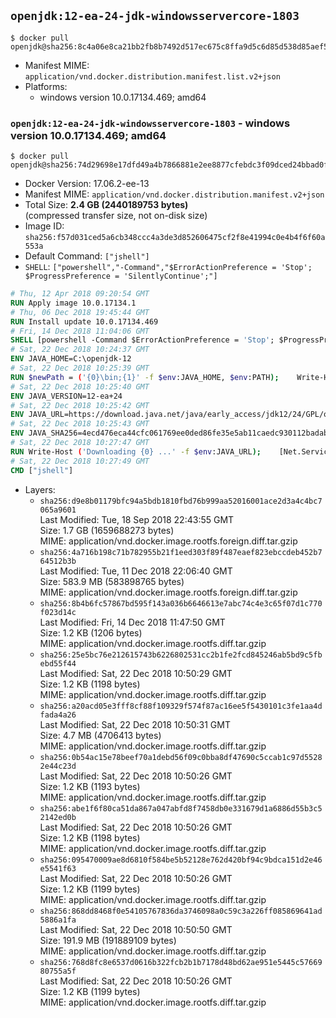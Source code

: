 ## `openjdk:12-ea-24-jdk-windowsservercore-1803`

```console
$ docker pull openjdk@sha256:8c4a06e8ca21bb2fb8b7492d517ec675c8ffa9d5c6d85d538d85aef5ff54490d
```

-	Manifest MIME: `application/vnd.docker.distribution.manifest.list.v2+json`
-	Platforms:
	-	windows version 10.0.17134.469; amd64

### `openjdk:12-ea-24-jdk-windowsservercore-1803` - windows version 10.0.17134.469; amd64

```console
$ docker pull openjdk@sha256:74d29698e17dfd49a4b7866881e2ee8877cfebdc3f09dced24bbad0f07dbd476
```

-	Docker Version: 17.06.2-ee-13
-	Manifest MIME: `application/vnd.docker.distribution.manifest.v2+json`
-	Total Size: **2.4 GB (2440189753 bytes)**  
	(compressed transfer size, not on-disk size)
-	Image ID: `sha256:f57d031ced5a6cb348ccc4a3de3d852606475cf2f8e41994c0e4b4f6f60a553a`
-	Default Command: `["jshell"]`
-	`SHELL`: `["powershell","-Command","$ErrorActionPreference = 'Stop'; $ProgressPreference = 'SilentlyContinue';"]`

```dockerfile
# Thu, 12 Apr 2018 09:20:54 GMT
RUN Apply image 10.0.17134.1
# Thu, 06 Dec 2018 19:45:44 GMT
RUN Install update 10.0.17134.469
# Fri, 14 Dec 2018 11:04:06 GMT
SHELL [powershell -Command $ErrorActionPreference = 'Stop'; $ProgressPreference = 'SilentlyContinue';]
# Sat, 22 Dec 2018 10:24:37 GMT
ENV JAVA_HOME=C:\openjdk-12
# Sat, 22 Dec 2018 10:25:39 GMT
RUN $newPath = ('{0}\bin;{1}' -f $env:JAVA_HOME, $env:PATH); 	Write-Host ('Updating PATH: {0}' -f $newPath); 	setx /M PATH $newPath
# Sat, 22 Dec 2018 10:25:40 GMT
ENV JAVA_VERSION=12-ea+24
# Sat, 22 Dec 2018 10:25:42 GMT
ENV JAVA_URL=https://download.java.net/java/early_access/jdk12/24/GPL/openjdk-12-ea+24_windows-x64_bin.zip
# Sat, 22 Dec 2018 10:25:43 GMT
ENV JAVA_SHA256=4ecd476eca44cfc061769ee0ded86fe35e5ab11caedc930112badab4ce9bfcc2
# Sat, 22 Dec 2018 10:27:47 GMT
RUN Write-Host ('Downloading {0} ...' -f $env:JAVA_URL); 	[Net.ServicePointManager]::SecurityProtocol = [Net.SecurityProtocolType]::Tls12; 	Invoke-WebRequest -Uri $env:JAVA_URL -OutFile 'openjdk.zip'; 	Write-Host ('Verifying sha256 ({0}) ...' -f $env:JAVA_SHA256); 	if ((Get-FileHash openjdk.zip -Algorithm sha256).Hash -ne $env:JAVA_SHA256) { 		Write-Host 'FAILED!'; 		exit 1; 	}; 		Write-Host 'Expanding ...'; 	New-Item -ItemType Directory -Path C:\temp | Out-Null; 	Expand-Archive openjdk.zip -DestinationPath C:\temp; 	Move-Item -Path C:\temp\* -Destination $env:JAVA_HOME; 	Remove-Item C:\temp; 		Write-Host 'Verifying install ...'; 	Write-Host '  java --version'; java --version; 	Write-Host '  javac --version'; javac --version; 		Write-Host 'Removing ...'; 	Remove-Item openjdk.zip -Force; 		Write-Host 'Complete.'
# Sat, 22 Dec 2018 10:27:49 GMT
CMD ["jshell"]
```

-	Layers:
	-	`sha256:d9e8b01179bfc94a5bdb1810fbd76b999aa52016001ace2d3a4c4bc7065a9601`  
		Last Modified: Tue, 18 Sep 2018 22:43:55 GMT  
		Size: 1.7 GB (1659688273 bytes)  
		MIME: application/vnd.docker.image.rootfs.foreign.diff.tar.gzip
	-	`sha256:4a716b198c71b782955b21f1eed303f89f487eaef823ebccdeb452b764512b3b`  
		Last Modified: Tue, 11 Dec 2018 22:06:40 GMT  
		Size: 583.9 MB (583898765 bytes)  
		MIME: application/vnd.docker.image.rootfs.foreign.diff.tar.gzip
	-	`sha256:8b4b6fc57867bd595f143a036b6646613e7abc74c4e3c65f07d1c770f023d14c`  
		Last Modified: Fri, 14 Dec 2018 11:47:50 GMT  
		Size: 1.2 KB (1206 bytes)  
		MIME: application/vnd.docker.image.rootfs.diff.tar.gzip
	-	`sha256:25e5bc76e212615743b6226802531cc2b1fe2fcd845246ab5bd9c5fbebd55f44`  
		Last Modified: Sat, 22 Dec 2018 10:50:29 GMT  
		Size: 1.2 KB (1198 bytes)  
		MIME: application/vnd.docker.image.rootfs.diff.tar.gzip
	-	`sha256:a20acd05e3fff8cf88f109329f574f87ac16ee5f5430101c3fe1aa4dfada4a26`  
		Last Modified: Sat, 22 Dec 2018 10:50:31 GMT  
		Size: 4.7 MB (4706413 bytes)  
		MIME: application/vnd.docker.image.rootfs.diff.tar.gzip
	-	`sha256:0b54ac15e78beef70a1debd56f09c0bba8df47690c5ccab1c97d55282e44c23d`  
		Last Modified: Sat, 22 Dec 2018 10:50:26 GMT  
		Size: 1.2 KB (1193 bytes)  
		MIME: application/vnd.docker.image.rootfs.diff.tar.gzip
	-	`sha256:abe1f6f80ca51da867a047abfd8f7458db0e331679d1a6886d55b3c52142ed0b`  
		Last Modified: Sat, 22 Dec 2018 10:50:26 GMT  
		Size: 1.2 KB (1198 bytes)  
		MIME: application/vnd.docker.image.rootfs.diff.tar.gzip
	-	`sha256:095470009ae8d6810f584be5b52128e762d420bf94c9bdca151d2e46e5541f63`  
		Last Modified: Sat, 22 Dec 2018 10:50:26 GMT  
		Size: 1.2 KB (1199 bytes)  
		MIME: application/vnd.docker.image.rootfs.diff.tar.gzip
	-	`sha256:868dd8468f0e54105767836da3746098a0c59c3a226ff085869641ad5886a1fa`  
		Last Modified: Sat, 22 Dec 2018 10:50:50 GMT  
		Size: 191.9 MB (191889109 bytes)  
		MIME: application/vnd.docker.image.rootfs.diff.tar.gzip
	-	`sha256:768d8fc8e6537d0616b322fcb2b1b7178d48bd62ae951e5445c5766980755a5f`  
		Last Modified: Sat, 22 Dec 2018 10:50:26 GMT  
		Size: 1.2 KB (1199 bytes)  
		MIME: application/vnd.docker.image.rootfs.diff.tar.gzip
